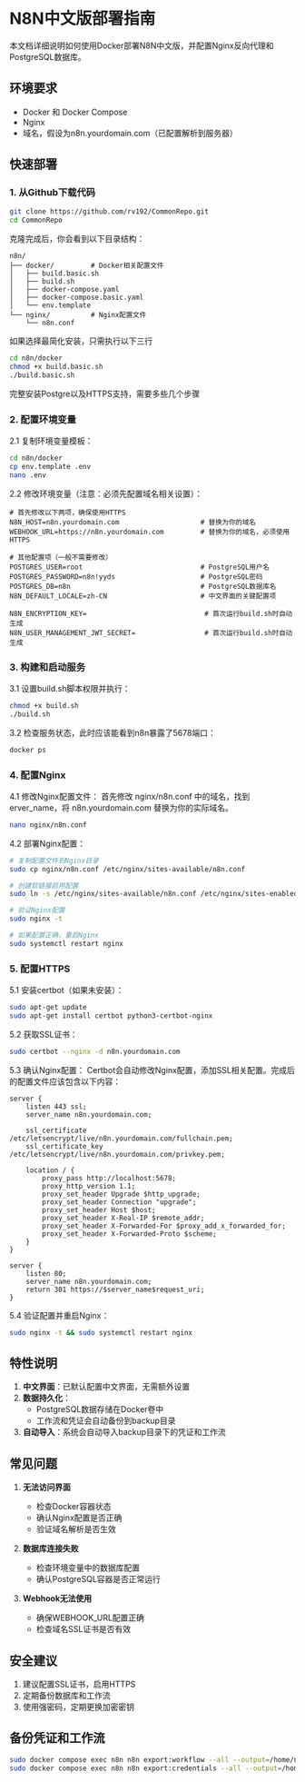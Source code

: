 # N8N中文版部署指南

本文档详细说明如何使用Docker部署N8N中文版，并配置Nginx反向代理和PostgreSQL数据库。

## 环境要求

- Docker 和 Docker Compose
- Nginx
- 域名，假设为n8n.yourdomain.com（已配置解析到服务器）

## 快速部署
### 1. 从Github下载代码
```bash
git clone https://github.com/rv192/CommonRepo.git
cd CommonRepo
```
克隆完成后，你会看到以下目录结构：
```
n8n/
├── docker/         # Docker相关配置文件
│   ├── build.basic.sh
│   ├── build.sh
│   ├── docker-compose.yaml
│   ├── docker-compose.basic.yaml
│   └── env.template
└── nginx/          # Nginx配置文件
    └── n8n.conf
```
如果选择最简化安装，只需执行以下三行
```bash
cd n8n/docker
chmod +x build.basic.sh
./build.basic.sh
```
完整安装Postgre以及HTTPS支持，需要多些几个步骤

### 2. 配置环境变量
2.1 复制环境变量模板：
```bash
cd n8n/docker
cp env.template .env
nano .env
```

2.2 修改环境变量（注意：必须先配置域名相关设置）：
```env
# 首先修改以下两项，确保使用HTTPS
N8N_HOST=n8n.yourdomain.com                    # 替换为你的域名
WEBHOOK_URL=https://n8n.yourdomain.com         # 替换为你的域名，必须使用HTTPS

# 其他配置项（一般不需要修改）
POSTGRES_USER=root                             # PostgreSQL用户名
POSTGRES_PASSWORD=n8n!yyds                     # PostgreSQL密码
POSTGRES_DB=n8n                                # PostgreSQL数据库名
N8N_DEFAULT_LOCALE=zh-CN                       # 中文界面的关键配置项

N8N_ENCRYPTION_KEY=                             # 首次运行build.sh时自动生成
N8N_USER_MANAGEMENT_JWT_SECRET=                 # 首次运行build.sh时自动生成
```

### 3. 构建和启动服务
3.1 设置build.sh脚本权限并执行：
```bash
chmod +x build.sh
./build.sh
```

3.2 检查服务状态，此时应该能看到n8n暴露了5678端口：
```bash
docker ps
```

### 4. 配置Nginx
4.1 修改Nginx配置文件：
首先修改 nginx/n8n.conf 中的域名，找到erver_name，将 n8n.yourdomain.com 替换为你的实际域名。
```bash
nano nginx/n8n.conf
```

4.2 部署Nginx配置：
```bash
# 复制配置文件到Nginx目录
sudo cp nginx/n8n.conf /etc/nginx/sites-available/n8n.conf

# 创建软链接启用配置
sudo ln -s /etc/nginx/sites-available/n8n.conf /etc/nginx/sites-enabled/

# 验证Nginx配置
sudo nginx -t

# 如果配置正确，重启Nginx
sudo systemctl restart nginx
```

### 5. 配置HTTPS
5.1 安装certbot（如果未安装）：
```bash
sudo apt-get update
sudo apt-get install certbot python3-certbot-nginx
```

5.2 获取SSL证书：
```bash
sudo certbot --nginx -d n8n.yourdomain.com
```

5.3 确认Nginx配置：
Certbot会自动修改Nginx配置，添加SSL相关配置。完成后的配置文件应该包含以下内容：
```nginx
server {
    listen 443 ssl;
    server_name n8n.yourdomain.com;

    ssl_certificate /etc/letsencrypt/live/n8n.yourdomain.com/fullchain.pem;
    ssl_certificate_key /etc/letsencrypt/live/n8n.yourdomain.com/privkey.pem;

    location / {
        proxy_pass http://localhost:5678;
        proxy_http_version 1.1;
        proxy_set_header Upgrade $http_upgrade;
        proxy_set_header Connection "upgrade";
        proxy_set_header Host $host;
        proxy_set_header X-Real-IP $remote_addr;
        proxy_set_header X-Forwarded-For $proxy_add_x_forwarded_for;
        proxy_set_header X-Forwarded-Proto $scheme;
    }
}

server {
    listen 80;
    server_name n8n.yourdomain.com;
    return 301 https://$server_name$request_uri;
}
```

5.4 验证配置并重启Nginx：
```bash
sudo nginx -t && sudo systemctl restart nginx
```

## 特性说明

1. **中文界面**：已默认配置中文界面，无需额外设置
2. **数据持久化**：
   - PostgreSQL数据存储在Docker卷中
   - 工作流和凭证会自动备份到backup目录
3. **自动导入**：系统会自动导入backup目录下的凭证和工作流

## 常见问题

1. **无法访问界面**
   - 检查Docker容器状态
   - 确认Nginx配置是否正确
   - 验证域名解析是否生效

2. **数据库连接失败**
   - 检查环境变量中的数据库配置
   - 确认PostgreSQL容器是否正常运行

3. **Webhook无法使用**
   - 确保WEBHOOK_URL配置正确
   - 检查域名SSL证书是否有效

## 安全建议

1. 建议配置SSL证书，启用HTTPS
2. 定期备份数据库和工作流
3. 使用强密码，定期更换加密密钥

## 备份凭证和工作流

```bash
sudo docker compose exec n8n n8n export:workflow --all --output=/home/node/backup/workflows
sudo docker compose exec n8n n8n export:credentials --all --output=/home/node/backup/credentials
```
